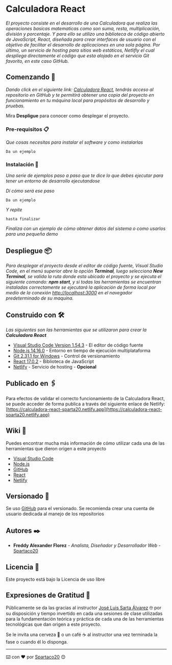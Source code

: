 # Calculadora React

_El proyecto consiste en el desarrollo de una Calculadora que realiza las operaciones basicas matematicas como son suma, resta, multiplicación, división y porcentaje. Y para ello se utilizo una biblioteca de código abierto de JavaScript, React, diseñada para crear interfaces de usuario con el objetivo de facilitar el desarrollo de aplicaciones en una sola página. Por último, un servicio de hosting para sitios web estáticos, Netlifly el cual despliega directamente el código que esta alojado en el servicio Git favorito, en este caso GitHub._

## Comenzando 🚀

_Dando click en el siguiente link: [Calculadora React](https://github.com/Spartaco20/practicareact), tendrás acceso al repositorio en GitHub y te permitirá obtener una copia del proyecto en funcionamiento en tu máquina local para propósitos de desarrollo y pruebas._

Mira **Despligue** para conocer como desplegar el proyecto.


### Pre-requisitos 📋

_Que cosas necesitas para instalar el software y como instalarlas_

```
Da un ejemplo
```

### Instalación 🔧

_Una serie de ejemplos paso a paso que te dice lo que debes ejecutar para tener un entorno de desarrollo ejecutandose_

_Dí cómo será ese paso_

```
Da un ejemplo
```

_Y repite_

```
hasta finalizar
```

_Finaliza con un ejemplo de cómo obtener datos del sistema o como usarlos para una pequeña demo_

## Despliegue 📦

_Para desplegar el proyecto desde el editor de código fuente, Visual Studio Code, en el menú superior abre la opción **Terminal**, luego selecciona **New Terminal**, se valida la ruta donde esta ubicado el proyecto y se ejecuta el siguiente comando: **npm start**, y si todas las herramientas se encuentran instaladas correctamente se ejecutará la aplicación de forma local por medio de la conexión [http://localhost:3000](http://localhost:3000) en el navegador predeterminado de su maquina._

## Construido con 🛠️

_Las siguientes son las herramientas que se utilizaron para crear la **Calculadora React**_

* [Visual Studio Code Version 1.54.3](https://code.visualstudio.com/) - El editor de código fuente
* [Node.js 14.16.0](https://nodejs.org/es/) - Entorno en tiempo de ejecución multiplataforma
* [Git 2.31.1 for Windows](https://git-scm.com/) - Control de versionamiento
* [React 17.0.2](https://es.reactjs.org/) - Biblioteca de JavaScript
* [Netlify](https://www.netlify.com/) - Servicio de hosting - **Opcional** 

## Publicado en 🖇️

Para efectos de validar el correcto funcionamiento de la Calculadora React, se puede acceder de forma publica a través del siguiente enlace de Netlify: [https://calculadora-react-sparta20.netlify.app](https://calculadora-react-sparta20.netlify.app)

## Wiki 📖

Puedes encontrar mucha más información de cómo utilizar cada una de las herramientas que dieron origen a este proyecto 
* [Visual Studio Code](https://code.visualstudio.com/docs)
* [Node.js](https://nodejs.org/es/docs/)
* [GitHub](https://github.com/features)
* [React](https://es.reactjs.org/docs/getting-started.html)
* [Netlify](https://www.netlify.com/jamstack/)

## Versionado 📌

Se uso [GitHub](https://github.com/) para el versionado. Se recomienda crear una cuenta de usuario dedicada al manejo de los repositorios

## Autores ✒️

* **Freddy Alexander Florez** - *Analista, Diseñador y Desarrollador Web* - [Spartaco20](https://github.com/Spartaco20/)

## Licencia 📄

Este proyecto está bajo la Licencia de uso libre

## Expresiones de Gratitud 🎁

Públicamente se da las gracias al instructor [José Luis Sarta Álvarez](https://josartacv.netlify.app/) 🤓 por su disposición y tiempo invertido en cada una sesiones de clase utilizadas para la fundamentación teórica y práctica de cada una de las herramientas tecnológicas que dan origen a este proyecto.

Se le invita una cerveza 🍺 o un café ☕ al instructor una vez terminada la fase o cuando él lo disponga. 



---
⌨️ con ❤️ por [Spartaco20](https://github.com/Spartaco20/) 😊